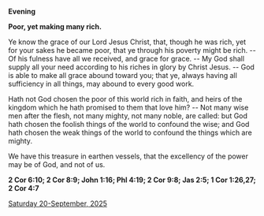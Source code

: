 **Evening**

**Poor, yet making many rich.**
 
Ye know the grace of our Lord Jesus Christ, that, though he was rich, yet for your sakes he became poor, that ye through his poverty might be rich. -- Of his fulness have all we received, and grace for grace. -- My God shall supply all your need according to his riches in glory by Christ Jesus. -- God is able to make all grace abound toward you; that ye, always having all sufficiency in all things, may abound to every good work.
 
Hath not God chosen the poor of this world rich in faith, and heirs of the kingdom which he hath promised to them that love him? -- Not many wise men after the flesh, not many mighty, not many noble, are called: but God hath chosen the foolish things of the world to confound the wise; and God hath chosen the weak things of the world to confound the things which are mighty.
 
We have this treasure in earthen vessels, that the excellency of the power may be of God, and not of us.  

**2 Cor 6:10; 2 Cor 8:9; John 1:16; Phl 4:19; 2 Cor 9:8; Jas 2:5; 1 Cor 1:26,27; 2 Cor 4:7**

[Saturday 20-September, 2025](https://t.me/daily_light)
